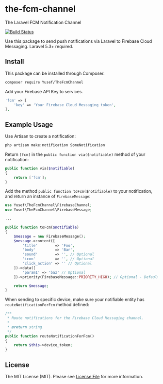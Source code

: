 # the-fcm-channel
The Laravel FCM Notification Channel

[![Build Status](https://travis-ci.org/yusefarianpour/the-laravel-fcm-channel.svg?branch=master)](https://travis-ci.org/yusefarianpour/the-laravel-fcm-channel)

Use this package to send push notifications via Laravel to Firebase Cloud Messaging. Laravel 5.3+ required.

## Install

This package can be installed through Composer.

``` bash
composer require Yusef/TheFcmChannel
```

Add your Firebase API Key to services.

```php
'fcm' => [
    'key' => 'Your Firebase Cloud Messaging token',
],
```

## Example Usage

Use Artisan to create a notification:

```bash
php artisan make:notification SomeNotification
```

Return `[fcm]` in the `public function via($notifiable)` method of your notification:

```php
public function via($notifiable)
{
    return ['fcm'];
}
```

Add the method `public function toFcm($notifiable)` to your notification, and return an instance of `FirebaseMessage`:

```php
use Yusef\TheFcmChannel\FirebaseChannel;
use Yusef\TheFcmChannel\FirebaseMessage;

...

public function toFcm($notifiable)
{
    $message = new FirebaseMessage();
    $message->content([
        'title'        => 'Foo',
        'body'         => 'Bar',
        'sound'        => '', // Optional
        'icon'         => '', // Optional
        'click_action' => '' // Optional
    ])->data([
        'param1' => 'baz' // Optional
    ])->priority(FirebaseMessage::PRIORITY_HIGH); // Optional - Default is 'normal'.

    return $message;
}
```

When sending to specific device, make sure your notifiable entity has `routeNotificationForFcm` method defined:

```php
/**
 * Route notifications for the Firebase Cloud Messaging channel.
 *
 * @return string
 */
public function routeNotificationForFcm()
{
    return $this->device_token;
}
```

## License

The MIT License (MIT). Please see [License File](LICENSE.md) for more information.
